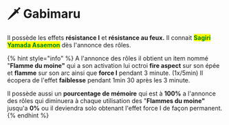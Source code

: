 # 🗡 Gabimaru

Il possède les effets **résistance I** et **résistance au feux.**                                                                                              Il connait <mark style="color:green;">**Sagiri Yamada Asaemon**</mark> dès l'annonce des rôles.                                      &#x20;

{% hint style="info" %}
A l'annonce des rôles il obtient un item nommé "**Flamme du moine"** qui a son activation lui octroi **fire aspect** sur son épée et **flamme** sur son arc ainsi que **force I** pendant 3 minute. (1x/5min) Il écopera de l'effet **faiblesse** pendant 1min 30 après les 3 minute.

Il possède aussi un **pourcentage de mémoire** qui est à **100%** a l'annonce des rôles qui diminuera à chaque utilisation des "**Flammes du moine"** jusqu'a **0%** ou il deviendra solo obtenant l'effet force I de façon permanent.
{% endhint %}

<figure><img src="../../../../../.gitbook/assets/gabimaru-anime.gif" alt=""><figcaption></figcaption></figure>
